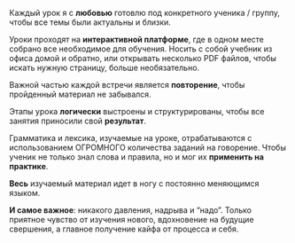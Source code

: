 Каждый урок я с **любовью** готовлю под конкретного ученика / группу, чтобы все темы были актуальны и близки.

Уроки проходят на **интерактивной платформе**, где в одном месте собрано все необходимое для обучения. Носить с собой учебник из офиса домой и обратно, или открывать несколько PDF файлов, чтобы искать нужную страницу, больше необязательно.

Важной частью каждой встречи является **повторение**, чтобы пройденный материал не забывался.

Этапы урока **логически** выстроены и структурированы, чтобы все занятия приносили свой **результат**.

Грамматика и лексика, изучаемые на уроке, отрабатываются с использованием ОГРОМНОГО количества заданий на говорение. Чтобы ученик не только знал слова и правила, но и мог их **применить на практике**.

**Весь** изучаемый материал идет в ногу с постоянно меняющимся языком.

**И самое важное**: никакого давления, надрыва и “надо”. Только приятное чувство от изучения нового, вдохновение на будущие свершения, а главное получение кайфа от процесса и себя.
